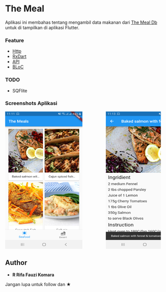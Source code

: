 # The Meal

Aplikasi ini membahas tentang mengambil data makanan dari <a href="www.themealdb.com/">The Meal Db</a> untuk di tampilkan di aplikasi Flutter.

### Feature
- <a href="https://flutter.dev/docs/cookbook/networking/fetch-data">Http</a>
- <a href="https://pub.dartlang.org/packages/rxdart">RxDart</a>
- <a href="www.themealdb.com">API</a>
- <a href="https://felangel.github.io/bloc/#/gettingstarted">BLoC</a>

### TODO
- SQFlite

### Screenshots Aplikasi

<pre>
<img src="gambar/gambar1.png" width="250" height="444">         <img src="gambar/gambar2.png" width="250" height="444">         <img src="gambar/gambar3.png" width="250" height="444">         <img src="gambar/gambar4.png" width="250" height="444">
</pre>

## Author

* **R Rifa Fauzi Komara**

Jangan lupa untuk follow dan ★

